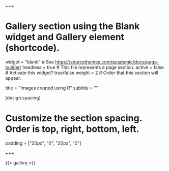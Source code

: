 +++
# Gallery section using the Blank widget and Gallery element (shortcode).
widget = "blank"  # See https://sourcethemes.com/academic/docs/page-builder/
headless = true  # This file represents a page section.
active = false  # Activate this widget? true/false
weight = 2  # Order that this section will appear.

title = "Images created using R"
subtitle = ""

[design.spacing]
  # Customize the section spacing. Order is top, right, bottom, left.
  padding = ["20px", "0", "20px", "0"]
  
+++

{{< gallery >}}




